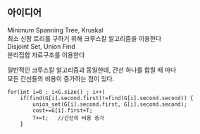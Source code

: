 ## 아이디어
Minimum Spanning Tree, Kruskal  
최소 신장 트리를 구하기 위해 크루스칼 알고리즘을 이용한다  
Disjoint Set, Union Find  
분리집합 자료구조를 이용한다  
  
일반적인 크루스칼 알고리즘과 동일한데, 간선 하나를 합칠 때 마다  
모든 간선들의 비용이 증가하는 점이 있다.
```
for(int i=0 ; i<G.size() ; i++)
	if(find(G[i].second.first)!=find(G[i].second.second)) {
		union_set(G[i].second.first, G[i].second.second);
		cost+=G[i].first+T;
		T+=t;   //간선의 비용 증가
	}
```

